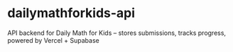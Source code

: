 # dailymathforkids-api
API backend for Daily Math for Kids – stores submissions, tracks progress, powered by Vercel + Supabase
